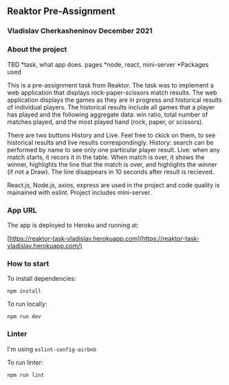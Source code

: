 ## Reaktor Pre-Assignment

### Vladislav Cherkasheninov December 2021

### About the project

TBD
*task, what app does. pages
*node, react, mini-server
*Packages used

This is a pre-assignment task from Reaktor. The task was to implement a web application that displays rock-paper-scissors match results. The web application displays the games as they are in progress and historical results of individual players. The historical results include all games that a player has played and the following aggregate data: win ratio, total number of matches played, and the most played hand (rock, paper, or scissors).

There are two buttons History and Live. Feel free to ckick on them, to see historical results and live results correspondingly. 
History: search can be performed by name to see only one particular player result.
Live: when any match starts, it recors it in the table. When match is over, it shows the winner, highlights the line that the match is over, and highlights the winner (if not a Draw). The line disappears in 10 seconds after result is recieved.

React.js, Node.js, axios, express are used in the project and code quality is mainained with eslint. Project includes mini-server.

### App URL

The app is deployed to Heroku and running at:

[https://reaktor-task-vladislav.herokuapp.com](https://reaktor-task-vladislav.herokuapp.com/)

### How to start

To install dependencies:

```
npm install
```

To run locally:

```
npm run dev
```

### Linter

I'm using `eslint-config-airbnb`

To run linter:

```
npm run lint
```